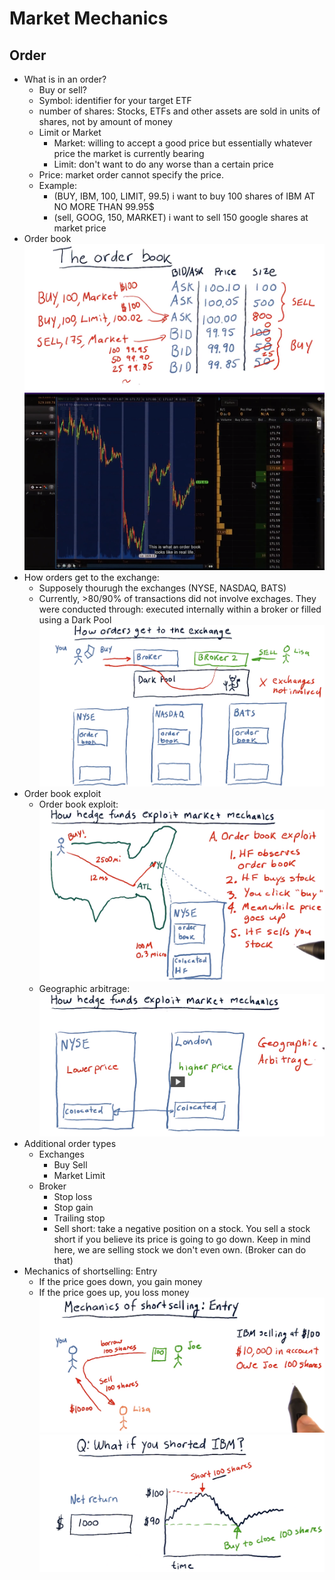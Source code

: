 # Market Mechanics
## Order
- What is in an order?
    - Buy or sell?
    - Symbol: identifier for your target ETF
    - number of shares: Stocks, ETFs and other assets are sold in units of shares, not by amount of money
    - Limit or Market
        - Market: willing to accept a good price but essentially whatever price the market is currently bearing
        - Limit: don't want to do any worse than a certain price
    - Price: market order cannot specify the price.
    - Example: 
        - (BUY, IBM, 100, LIMIT, 99.5) i want to buy 100 shares of IBM AT NO MORE THAN 99.95$
        - (sell, GOOG, 150, MARKET) i want to sell 150 google shares at market price
- Order book
![orderbook](https://raw.githubusercontent.com/suereey/ML4T_summer_study/main/02_screenshot/10_orderbook.PNG)
![orderbook02](https://raw.githubusercontent.com/suereey/ML4T_summer_study/main/02_screenshot/11_orderbook.PNG)
- How orders get to the exchange:
    - Supposely thourugh the exchanges (NYSE, NASDAQ, BATS)
    - Currently, >80/90% of transactions did not involve exchages. They were conducted through:  executed internally within a broker or filled using a Dark Pool
    ![orderexchange](https://raw.githubusercontent.com/suereey/ML4T_summer_study/main/02_screenshot/12_OrderExchange.PNG)
- Order book exploit
    - Order book exploit:
    ![exploit_01](https://raw.githubusercontent.com/suereey/ML4T_summer_study/main/02_screenshot/13_orderbook_exploit.PNG)
    - Geographic arbitrage:
    ![exploit_02](https://raw.githubusercontent.com/suereey/ML4T_summer_study/main/02_screenshot/14_orderbook_exploit.PNG)
- Additional order types
    - Exchanges
        - Buy Sell
        - Market Limit
    - Broker
        - Stop loss
        - Stop gain
        - Trailing stop
        - Sell short: take a negative position on a stock. You sell a stock short if you believe its price is going to go down. Keep in mind here, we are selling stock we don't even own. (Broker can do that)
- Mechanics of shortselling: Entry
    - If the price goes down, you gain money
    - If the price goes up, you loss money
    ![short01](https://raw.githubusercontent.com/suereey/ML4T_summer_study/main/02_screenshot/15_short.PNG)
    ![short02](https://raw.githubusercontent.com/suereey/ML4T_summer_study/main/02_screenshot/16_short.PNG)

